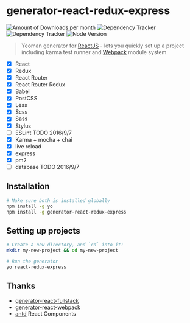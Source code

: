 # generator-react-redux-express

![Amount of Downloads per month](https://img.shields.io/npm/dm/generator-react-redux-express.svg "Amount of Downloads") ![Dependency Tracker](https://img.shields.io/david/hihl/generator-react-redux-express.svg "Dependency Tracker") ![Dependency Tracker](https://img.shields.io/david/dev/hihl/generator-react-redux-express.svg "Dependency Tracker") ![Node Version](https://img.shields.io/node/v/generator-react-redux-express.svg "Node Version")

> Yeoman generator for [ReactJS](http://facebook.github.io/react/) - lets you quickly set up a project including karma test runner and [Webpack](http://webpack.github.io/) module system.

- [x] React
- [x] Redux
- [x] React Router
- [x] React Router Redux
- [x] Babel
- [x] PostCSS
- [x] Less
- [x] Scss
- [x] Sass
- [x] Stylus
- [ ] ESLint                   TODO  2016/9/7
- [x] Karma + mocha + chai
- [x] live reload
- [x] express
- [x] pm2
- [ ] database                 TODO  2016/9/7

## Installation
```bash
# Make sure both is installed globally
npm install -g yo
npm install -g generator-react-redux-express
```

## Setting up projects
```bash
# Create a new directory, and `cd` into it:
mkdir my-new-project && cd my-new-project

# Run the generator
yo react-redux-express
```
## Thanks
* [generator-react-fullstack](https://github.com/kriasoft/react-starter-kit)
* [generator-react-webpack](https://github.com/react-webpack-generators/generator-react-webpack)
* [antd](https://github.com/ant-design/ant-design/) React Components
